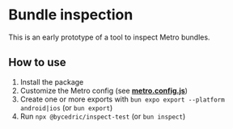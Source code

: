 # Bundle inspection

This is an early prototype of a tool to inspect Metro bundles.

## How to use

1. Install the package
2. Customize the Metro config (see [**metro.config.js**](./metro.config.js))
3. Create one or more exports with `bun expo export --platform android|ios` (or `bun export`)
4. Run `npx @bycedric/inspect-test` (or `bun inspect`)
